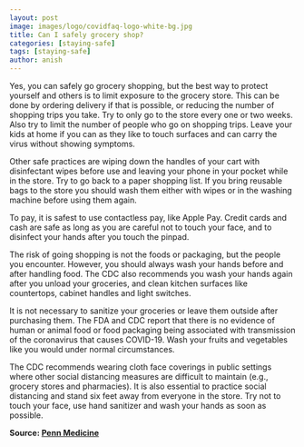 ```yaml
---
layout: post
image: images/logo/covidfaq-logo-white-bg.jpg
title: Can I safely grocery shop?
categories: [staying-safe]
tags: [staying-safe]
author: anish
---
```


Yes, you can safely go grocery shopping, but the best way to protect yourself and others is to limit exposure to the grocery store. This can be done by ordering delivery if that is possible, or reducing the number of shopping trips you take. Try to only go to the store every one or two weeks. Also try to limit the number of people who go on shopping trips. Leave your kids at home if you can as they like to touch surfaces and can carry the virus without showing symptoms.

Other safe practices are wiping down the handles of your cart with disinfectant wipes before use and leaving your phone in your pocket while in the store. Try to go back to a paper shopping list. If you bring reusable bags to the store you should wash them either with wipes or in the washing machine before using them again.

To pay, it is safest to use contactless pay, like Apple Pay. Credit cards and cash are safe as long as you are careful not to touch your face, and to disinfect your hands after you touch the pinpad. 

The risk of going shopping is not the foods or packaging, but the people you encounter. However, you should always wash your hands before and after handling food. The CDC also recommends you wash your hands again after you unload your groceries, and clean kitchen surfaces like countertops, cabinet handles and light switches.

It is not necessary to sanitize your groceries or leave them outside after purchasing them. The FDA and CDC report that there is no evidence of human or animal food or food packaging being associated with transmission of the coronavirus that causes COVID-19. Wash your fruits and vegetables like you would under normal circumstances.

The CDC recommends wearing cloth face coverings in public settings where other social distancing measures are difficult to maintain (e.g., grocery stores and pharmacies). It is also essential to practice social distancing and stand six feet away from everyone in the store. Try not to touch your face, use hand sanitizer and wash your hands as soon as possible.

**Source: [Penn Medicine](https://www.pennmedicine.org/coronavirus/frequently-asked-questions-about-covid-19)**